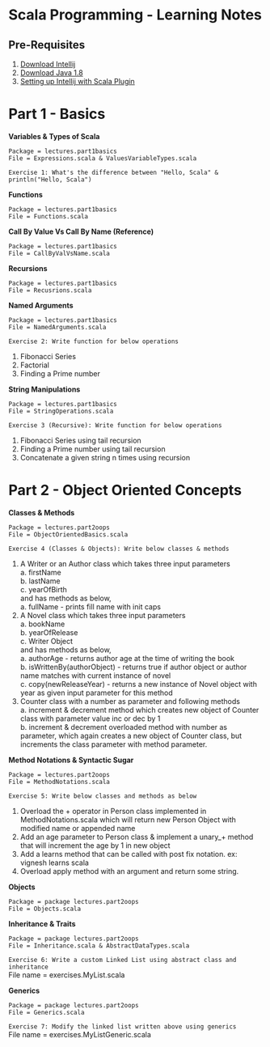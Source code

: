 Scala Programming - Learning Notes
==

## Pre-Requisites
1. [Download Intellij](https://www.jetbrains.com/idea/download/)
2. [Download Java 1.8](https://www.oracle.com/technetwork/java/javase/downloads/jdk8-downloads-2133151.html) 
3. [Setting up Intellij with Scala Plugin](https://www.javahelps.com/2018/12/setup-scala-on-intellij-idea.html)

# Part 1 - Basics
__Variables & Types of Scala__
```
Package = lectures.part1basics
File = Expressions.scala & ValuesVariableTypes.scala
```

`Exercise 1: What's the difference between "Hello, Scala" & println("Hello, Scala")`

__Functions__
```
Package = lectures.part1basics
File = Functions.scala
```

__Call By Value Vs Call By Name (Reference)__
```
Package = lectures.part1basics
File = CallByValVsName.scala
```

__Recursions__
```
Package = lectures.part1basics
File = Recusrions.scala
```

__Named Arguments__
```
Package = lectures.part1basics
File = NamedArguments.scala
```

`Exercise 2: Write function for below operations`
1. Fibonacci Series
2. Factorial
3. Finding a Prime number

__String Manipulations__
```
Package = lectures.part1basics
File = StringOperations.scala
```

`Exercise 3 (Recursive): Write function for below operations`
1. Fibonacci Series using tail recursion
2. Finding a Prime number using tail recursion
3. Concatenate a given string n times using recursion

# Part 2 - Object Oriented Concepts

__Classes & Methods__
```
Package = lectures.part2oops
File = ObjectOrientedBasics.scala
```

`Exercise 4 (Classes & Objects): Write below classes & methods`
1. A Writer or an Author class which takes three input parameters\
    a. firstName\
    b. lastName\
    c. yearOfBirth\
  and has methods as below,\
    a. fullName - prints fill name with init caps
2. A Novel class which takes three input parameters\
    a. bookName\
    b. yearOfRelease\
    c. Writer Object\
    and has methods as below,\
    a. authorAge - returns author age at the time of writing the book\
    b. isWrittenBy(authorObject) - returns true if author object or author name matches with current instance of novel\
    c. copy(newReleaseYear) - returns a new instance of Novel object with year as given input parameter for this method
3. Counter class with a number as parameter and following methods\
    a. increment & decrement method which creates new object of Counter class with parameter value inc or dec by 1\
    b. increment & decrement overloaded method with number as parameter, which again creates a new object of Counter class, but increments the class parameter with method parameter. 

__Method Notations & Syntactic Sugar__
```
Package = lectures.part2oops
File = MethodNotations.scala
```

`Exercise 5: Write below classes and methods as below`
1. Overload the + operator in Person class implemented in MethodNotations.scala which will return new Person Object with modified name or appended name
2. Add an age parameter to Person class & implement a unary_+ method that will increment the age by 1 in new object
3. Add a learns method that can be called with post fix notation. ex: vignesh learns scala
4. Overload apply method with an argument and return some string.

 __Objects__
```
Package = package lectures.part2oops
File = Objects.scala
```

 __Inheritance & Traits__
```
Package = package lectures.part2oops
File = Inheritance.scala & AbstractDataTypes.scala
```

`Exercise 6: Write a custom Linked List using abstract class and inheritance`\
File name = exercises.MyList.scala 

__Generics__
```
Package = package lectures.part2oops
File = Generics.scala
``` 

`Exercise 7: Modify the linked list written above using generics`\
File name = exercises.MyListGeneric.scala

